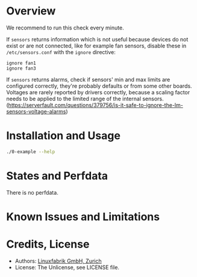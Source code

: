 # Overview

We recommend to run this check every minute.

If `sensors` returns information which is not useful because devices do not exist or are not connected, like for example fan sensors, disable these in `/etc/sensors.conf` with the `ignore` directive:

```
ignore fan1
ignore fan3
```

If `sensors` returns alarms, check if sensors' min and max limits are configured correctly, they're probably defaults or from some other boards. Voltages are rarely reported by drivers correctly, because a scaling factor needs to be applied to the limited range of the internal sensors. (https://serverfault.com/questions/379756/is-it-safe-to-ignore-the-lm-sensors-voltage-alarms)


# Installation and Usage

```bash
./0-example --help
```


# States and Perfdata

There is no perfdata.


# Known Issues and Limitations


# Credits, License

* Authors: [Linuxfabrik GmbH, Zurich](https://www.linuxfabrik.ch)
* License: The Unlicense, see LICENSE file.